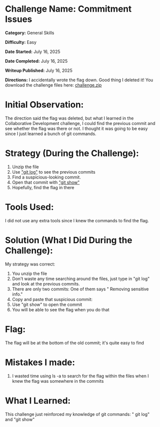 # Challenge Name: Commitment Issues 

**Category:** General Skills

**Difficulty:** Easy

**Date Started:** July 16, 2025

**Date Completed:** July 16, 2025

**Writeup Published:** July 16, 2025

**Directions:** I accidentally wrote the flag down. Good thing I deleted it! You download the challenge files here: [challenge.zip](https://artifacts.picoctf.net/c_titan/75/challenge.zip)


 # Initial Observation: 
The direction said the flag was deleted, but what I learned in the Collaborative Development challenge, I could find the previous commit and see whether the flag was there or not. I thought it was going to be easy since I just learned a bunch of git commands.

 # Strategy (During the Challenge):
 1. Unzip the file
 2. Use ["git log"](https://careerkarma.com/blog/git-log/) to see the previous commits
 3. Find a suspicious-looking commit.
 4. Open that commit with ["git show"](https://www.atlassian.com/git/tutorials/git-show)
 5. Hopefully, find the flag in there

 # Tools Used:
 I did not use any extra tools since I knew the commands to find the flag. 

# Solution (What I Did During the Challenge): 
My strategy was correct: 

1. You unzip the file
2. Don't waste any time searching around the files, just type in "git log" and look at the previous commits.
3. There are only two commits: One of them says " Removing sensitive info."
4. Copy and paste that suspicious commit:
5. Use "git show" to open the commit
6. You will be able to see the flag when you do that

# Flag: 
The flag will be at the bottom of the old commit; it's quite easy to find

# Mistakes I made:
1. I wasted time using ls -a to search for the flag within the files when I knew the flag was somewhere in the commits 
   
# What I Learned:
This challenge just reinforced my knowledge of git commands: " git log" and "git show" 

